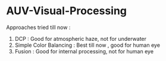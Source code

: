 # AUV-Visual-Processing
Approaches tried till now :<br>
1. DCP                        :  Good for atmospheric haze, not for underwater
2. Simple Color Balancing     :  Best till now , good for human eye
3. Fusion                     :  Good for internal processing, not for human eye 
